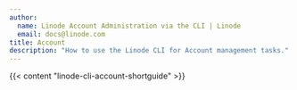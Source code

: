 ```yaml
---
author:
  name: Linode Account Administration via the CLI | Linode
  email: docs@linode.com
title: Account
description: "How to use the Linode CLI for Account management tasks."
---
```


{{< content "linode-cli-account-shortguide" >}}
